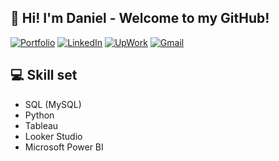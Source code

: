 ## 👋 Hi! I'm Daniel - Welcome to my GitHub!

[![Portfolio](https://img.shields.io/badge/Portfolio-FFFFFF?style=for-the-badge&logo=github&logoColor=000000)](https://github.com/dzrela/Portfolio)
[![LinkedIn](https://img.shields.io/badge/Linkedin-0762C8?style=for-the-badge&logo=linkedin&logoColor=FFFFFF)](https://www.linkedin.com/in/dzrela/)
[![UpWork](https://img.shields.io/badge/Upwork-37A000?style=for-the-badge&logo=upwork&logoColor=FFFFFF)](https://www.upwork.com/freelancers/~0138c4fb2314984607)
[![Gmail](https://img.shields.io/badge/Gmail-c71610?style=for-the-badge&logo=gmail&logoColor=FFFFFF)](mailto:dzrela@gmail.com)

## 💻 Skill set
* SQL (MySQL)
* Python
* Tableau
* Looker Studio
* Microsoft Power BI


<!--
**dzrela/dzrela** is a ✨ _special_ ✨ repository because its `README.md` (this file) appears on your GitHub profile.

Here are some ideas to get you started:

- 🔭 I’m currently working on ...
- 🌱 I’m currently learning ...
- 👯 I’m looking to collaborate on ...
- 🤔 I’m looking for help with ...
- 💬 Ask me about ...
- 📫 How to reach me: ...
- 😄 Pronouns: ...
- ⚡ Fun fact: ...
-->
